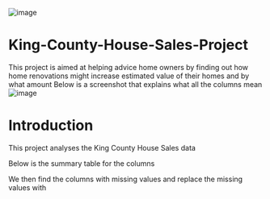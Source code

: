
![image](https://user-images.githubusercontent.com/104424533/177118090-b61e9a76-b4f3-4331-8a39-f9cc46747aef.png)



# King-County-House-Sales-Project
This project is aimed at helping advice home owners by finding out how home renovations might increase estimated value of their homes and by what amount
Below is a screenshot that explains what all the columns mean
![image](https://user-images.githubusercontent.com/104424533/176946181-2be67243-0f73-45d6-8c43-b3bff8aab366.png)

# Introduction
This project analyses the King County House Sales data 



Below is the summary table for the columns






We then find the columns with missing values and replace the missing values with 
